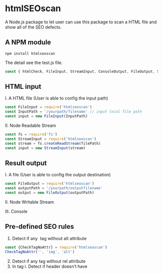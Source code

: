 # htmlSEOscan
A Node.js package to let user can use this package to scan a HTML file and show all of the SEO defects. 

## A NPM module
`npm install htmlseoscan`

The detail see the test.js file.

```js
const { htmlCheck, FileInput, StreamInput, ConsoleOutput, FileOutput, StreamOutput } = require('htmlseoscan')
```


## HTML input
I. A HTML file (User is able to config the input path)

```js
const FileInput = require('htmlseoscan')
const InputPath = '/yourpath/filename' // input local file path 
const input = new FileInput(InputPath)
```

II. Node Readable Stream

```js
const fs = require('fs')
const StreamInput = require('htmlseoscan')
const stream = fs.createReadStream(filePath)
const input = new StreamInput(stream)
```

## Result output
I. A file (User is able to config the output destination)

```js
const FileOutput = require('htmlseoscan')
const outputPath = '/yourpath/outputfilename' 
const output = new FileOutput(outputPath)
```

II. Node Writable Stream


III. Console




## Pre-defined SEO rules
1. Detect if any <img /> tag without alt attribute

```js
const {CheckTagNoAttr} = require('htmlseoscan')
CheckTagNoAttr('', 'img', 'alt')
```




2. Detect if any <a /> tag without rel attribute
3. In <head> tag
i. Detect if header doesn’t have <title> tag
ii. Detect if header doesn’t have <meta name=“descriptions” ... /> tag
iii. Detect if header doesn’t have <meta name=“keywords” ... /> tag
4. Detect if there’re more than 15 <strong> tag in HTML (15 is a value should be configurable by user)
5. Detect if a HTML have more than one <H1> tag. 
